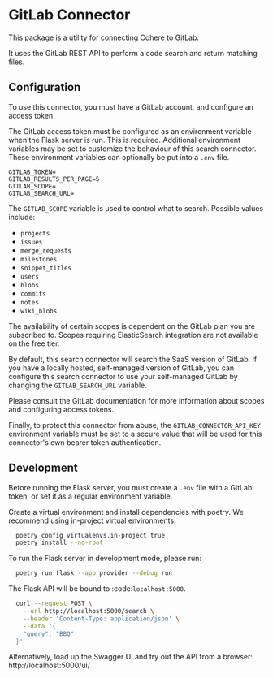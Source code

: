 # GitLab Connector

This package is a utility for connecting Cohere to GitLab.

It uses the GitLab REST API to perform a code search and return matching files.

## Configuration

To use this connector, you must have a GitLab account, and configure an access token.

The GitLab access token must be configured as an environment variable when the Flask server is run. This is required.
Additional environment variables may be set to customize the behaviour of this search connector. These
environment variables can optionally be put into a `.env` file.

```
GITLAB_TOKEN=
GITLAB_RESULTS_PER_PAGE=5
GITLAB_SCOPE=
GITLAB_SEARCH_URL=
```

The `GITLAB_SCOPE` variable is used to control what to search. Possible values include:

- `projects`
- `issues`
- `merge_requests`
- `milestones`
- `snippet_titles`
- `users`
- `blobs`
- `commits`
- `notes`
- `wiki_blobs`

The availability of certain scopes is dependent on the GitLab plan you are subscribed to. Scopes
requiring ElasticSearch integration are not available on the free tier.

By default, this search connector will search the SaaS version of GitLab. If you have a locally hosted,
self-managed version of GitLab, you can configure this search connector to use your self-managed GitLab
by changing the `GITLAB_SEARCH_URL` variable.

Please consult the GitLab documentation
for more information about scopes and configuring access tokens.

Finally, to protect this connector from abuse, the `GITLAB_CONNECTOR_API_KEY` environment variable must be set to a secure value that will be used for this connector's own bearer token authentication.

## Development

Before running the Flask server, you must create a `.env` file with a GitLab token, or set it as a regular
environment variable.

Create a virtual environment and install dependencies with poetry. We recommend using in-project virtual environments:

```bash
  poetry config virtualenvs.in-project true
  poetry install --no-root
```

To run the Flask server in development mode, please run:

```bash
  poetry run flask --app provider --debug run
```

The Flask API will be bound to :code:`localhost:5000`.

```bash
  curl --request POST \
    --url http://localhost:5000/search \
    --header 'Content-Type: application/json' \
    --data '{
    "query": "BBQ"
  }'
```

Alternatively, load up the Swagger UI and try out the API from a browser: http://localhost:5000/ui/
